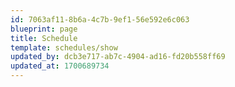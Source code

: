 ```yaml
---
id: 7063af11-8b6a-4c7b-9ef1-56e592e6c063
blueprint: page
title: Schedule
template: schedules/show
updated_by: dcb3e717-ab7c-4904-ad16-fd20b558ff69
updated_at: 1700689734
---
```

